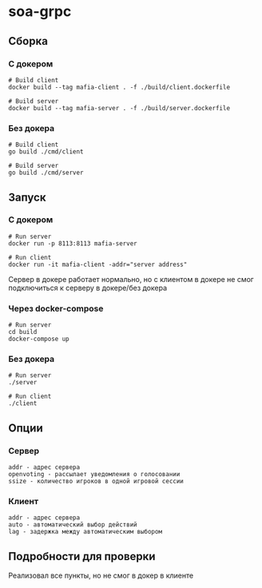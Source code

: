 # soa-grpc

## Сборка

### С докером
```
# Build client
docker build --tag mafia-client . -f ./build/client.dockerfile

# Build server
docker build --tag mafia-server . -f ./build/server.dockerfile
```

### Без докера

```
# Build client
go build ./cmd/client

# Build server
go build ./cmd/server
```

## Запуск

### С докером

```
# Run server
docker run -p 8113:8113 mafia-server

# Run client
docker run -it mafia-client -addr="server address"
```

Сервер в докере работает нормально, но с клиентом в докере не смог подключиться к серверу в докере/без докера

### Через docker-compose

```
# Run server
cd build
docker-compose up
```

### Без докера

```
# Run server
./server

# Run client
./client
```

## Опции

### Сервер

```
addr - адрес сервера
openvoting - рассылает уведомления о голосовании
ssize - количество игроков в одной игровой сессии
```
### Клиент

```
addr - адрес сервера
auto - автоматический выбор действий
lag - задержка между автоматическим выбором
```

## Подробности для проверки

Реализовал все пункты, но не смог в докер в клиенте
